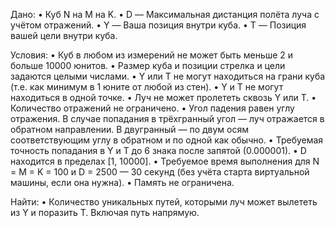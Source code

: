 Дано:
• Куб N на M на K.
• D — Максимальная дистанция полёта луча с учётом отражений.
• Y — Ваша позиция внутри куба.
• T — Позиция вашей цели внутри куба.

Условия:
• Куб в любом из измерений не может быть меньше 2 и больше 10000 юнитов.
• Размер куба и позиции стрелка и цели задаются целыми числами.
• Y или T не могут находиться на грани куба (т.е. как минимум в 1 юните от любой из стен).
• Y и T не могут находиться в одной точке.
• Луч не может пролететь сквозь Y или T.
• Количество отражений не ограничено.
• Угол падения равен углу отражения. В случае попадания в трёхгранный угол — луч отражается в обратном направлении. В двугранный — по двум осям соответствующим углу в обратном и по одной как обычно.
• Требуемая точность попадания в Y и T до 6 знака после запятой (0.000001).
• D находится в пределах [1, 10000].
• Требуемое время выполнения для N = M = K = 100 и D = 2500 — 30 секунд (без учёта старта виртуальной машины, если она нужна).
• Память не ограничена.

Найти:
• Количество уникальных путей, которыми луч может вылететь из Y и поразить T. Включая путь напрямую.